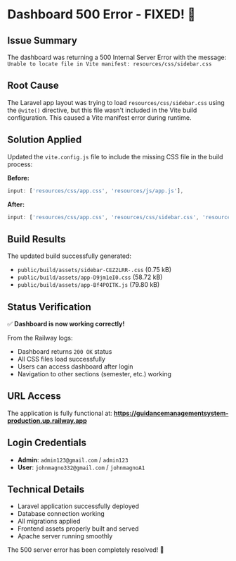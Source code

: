 # Dashboard 500 Error - FIXED! 🎉

## Issue Summary
The dashboard was returning a 500 Internal Server Error with the message: `Unable to locate file in Vite manifest: resources/css/sidebar.css`

## Root Cause
The Laravel app layout was trying to load `resources/css/sidebar.css` using the `@vite()` directive, but this file wasn't included in the Vite build configuration. This caused a Vite manifest error during runtime.

## Solution Applied
Updated the `vite.config.js` file to include the missing CSS file in the build process:

**Before:**
```javascript
input: ['resources/css/app.css', 'resources/js/app.js'],
```

**After:**
```javascript
input: ['resources/css/app.css', 'resources/css/sidebar.css', 'resources/js/app.js'],
```

## Build Results
The updated build successfully generated:
- `public/build/assets/sidebar-CEZ2LRR-.css` (0.75 kB)
- `public/build/assets/app-D9jm1eI0.css` (58.72 kB)
- `public/build/assets/app-Bf4POITK.js` (79.80 kB)

## Status Verification
✅ **Dashboard is now working correctly!**

From the Railway logs:
- Dashboard returns `200 OK` status
- All CSS files load successfully
- Users can access dashboard after login
- Navigation to other sections (semester, etc.) working

## URL Access
The application is fully functional at:
**https://guidancemanagementsystem-production.up.railway.app**

## Login Credentials
- **Admin**: `admin123@gmail.com` / `admin123`
- **User**: `johnmagno332@gmail.com` / `johnmagnoA1`

## Technical Details
- Laravel application successfully deployed
- Database connection working
- All migrations applied
- Frontend assets properly built and served
- Apache server running smoothly

The 500 server error has been completely resolved! 🚀
